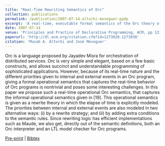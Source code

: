 ```yaml
---
title: "Real-Time Rewriting Semantics of Orc"
collection: publications
permalink: /publication/2007-07-14-alturki-meseguer-ppdp
excerpt: 'A real-time, executable formal semantics of the Orc theory of distributed computations'
date: 2007-07-14
venue: 'Principles and Practice of Declarative Programming, ACM, pp 131–142'
paperurl: 'http://dl.acm.org/citation.cfm?id=1273920.1273938'
citation: 'Musab A. Alturki and José Meseguer'
---
```

Orc is a language proposed by Jayadev Misra for orchestration of distributed services. Orc is very simple and elegant, based on a few basic constructs, and allows succinct and understandable programming of sophisticated applications. However, because of its real-time nature and the different priorities given to internal and external events in an Orc program, giving a formal operational semantics that captures the real-time behavior of Orc programs is nontrivial and poses some interesting challenges. In this paper we propose such a real-time operational Orc semantics, that captures the informal operational semantics given in [19]. This operational semantics is given as a rewrite theory in which the elapse of time is explicitly modeled. The priorities between internal and external events are also modeled in two alternative ways: (i) by a rewrite strategy; and (ii) by adding extra conditions to the semantic rules. Since rewriting logic has efficient implementations such as Maude, we also get, directly out of the semantic definitions, both an Orc interpreter and an LTL model checker for Orc programs.

[Pre-print](http://academicpages.github.io/files/paper1.pdf) |
[Bibtex](#)